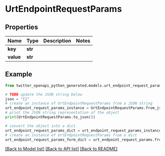 # UrtEndpointRequestParams


## Properties

Name | Type | Description | Notes
------------ | ------------- | ------------- | -------------
**key** | **str** |  | 
**value** | **str** |  | 

## Example

```python
from twitter_openapi_python_generated.models.urt_endpoint_request_params import UrtEndpointRequestParams

# TODO update the JSON string below
json = "{}"
# create an instance of UrtEndpointRequestParams from a JSON string
urt_endpoint_request_params_instance = UrtEndpointRequestParams.from_json(json)
# print the JSON string representation of the object
print(UrtEndpointRequestParams.to_json())

# convert the object into a dict
urt_endpoint_request_params_dict = urt_endpoint_request_params_instance.to_dict()
# create an instance of UrtEndpointRequestParams from a dict
urt_endpoint_request_params_form_dict = urt_endpoint_request_params.from_dict(urt_endpoint_request_params_dict)
```
[[Back to Model list]](../README.md#documentation-for-models) [[Back to API list]](../README.md#documentation-for-api-endpoints) [[Back to README]](../README.md)


